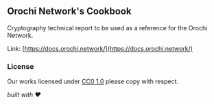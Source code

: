 ## Orochi Network's Cookbook

Cryptography technical report to be used as a reference for the Orochi Network.

Link: [https://docs.orochi.network/](https://docs.orochi.network/)

### License

Our works licensed under [CC0 1.0](./LICENSE) please copy with respect.

_built with ❤️_